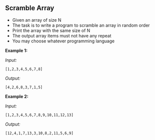 ## Scramble Array
* Given an array of size N
* The task is to write a program to scramble an array in random order
* Print the array with the same size of N
* The output array items must not have any repeat
* You may choose whatever programming language

**Example 1:**

*Input:*

```[1,2,3,4,5,6,7,8]```

*Output:*

```[4,2,6,8,3,7,1,5]```

**Example 2:**

*Input:*

```[1,2,3,4,5,6,7,8,9,10,11,12,13]```

*Output:*

```[12,4,1,7,13,3,10,8,2,11,5,6,9]```
